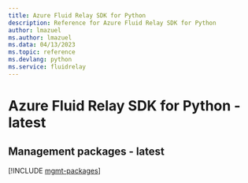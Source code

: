 ```yaml
---
title: Azure Fluid Relay SDK for Python
description: Reference for Azure Fluid Relay SDK for Python
author: lmazuel
ms.author: lmazuel
ms.data: 04/13/2023
ms.topic: reference
ms.devlang: python
ms.service: fluidrelay
---
```

# Azure Fluid Relay SDK for Python - latest

## Management packages - latest
[!INCLUDE [mgmt-packages](fluid-relay-mgmt-index.md)]